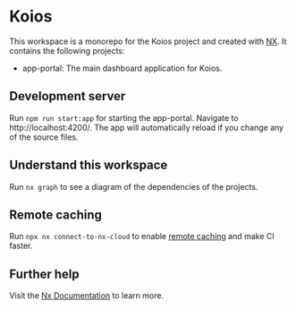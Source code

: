 # Koios

This workspace is a monorepo for the Koios project and created with [NX](https://nx.dev/). It contains the following projects:
- app-portal: The main dashboard application for Koios.

## Development server

Run `npm run start:app` for starting the app-portal. Navigate to http://localhost:4200/. The app will automatically reload if you change any of the source files.

## Understand this workspace

Run `nx graph` to see a diagram of the dependencies of the projects.

## Remote caching

Run `npx nx connect-to-nx-cloud` to enable [remote caching](https://nx.app) and make CI faster.

## Further help

Visit the [Nx Documentation](https://nx.dev) to learn more.
